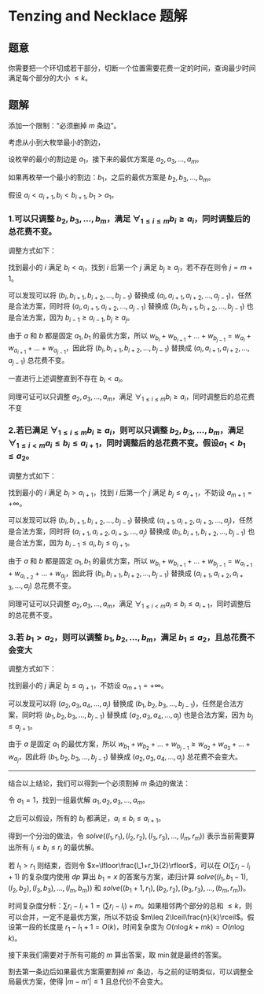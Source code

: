 # Tenzing and Necklace 题解

## 题意

你需要把一个环切成若干部分，切断一个位置需要花费一定的时间，查询最少时间满足每个部分的大小 $\leq k$。

## 题解

添加一个限制：“必须删掉 $m$ 条边”。

考虑从小到大枚举最小的割边，

设枚举的最小的割边是 $a_1$，接下来的最优方案是 $a_2,a_3,...,a_m$。

如果再枚举一个最小的割边：$b_1$，之后的最优方案是 $b_2,b_3,...,b_m$。

假设 $a_i<a_{i+1},b_i<b_{i+1},b_1>a_1$。

### 1.可以只调整 $b_2,b_3,...,b_m$，满足 $\forall_{1\leq i\leq m} b_i\geq a_i$，同时调整后的总花费不变。

调整方式如下：

找到最小的 $i$ 满足 $b_i<a_i$，找到 $i$ 后第一个 $j$ 满足 $b_j\geq a_j$，若不存在则令 $j=m+1$。

可以发现可以将 $(b_i,b_{i+1},b_{i+2},...,b_{j-1})$ 替换成 $(a_i,a_{i+1},a_{i+2},...,a_{j-1})$，任然是合法方案，同时将 $(a_i,a_{i+1},a_{i+2},...,a_{j-1})$ 替换成 $(b_i,b_{i+1},b_{i+2},...,b_{j-1})$ 也是合法方案，因为 $b_{i-1}\geq a_{i-1},b_j\geq a_j$。

由于 $a$ 和 $b$ 都是固定 $a_1,b_1$ 的最优方案，所以 $w_{b_i}+w_{b_{i+1}}+...+w_{b_{j-1}}=w_{a_i}+w_{a_{i+1}}+...+w_{a_{j-1}}$，因此将 $(b_i,b_{i+1},b_{i+2},...,b_{j-1})$ 替换成 $(a_i,a_{i+1},a_{i+2},...,a_{j-1})$ 总花费不变。

一直进行上述调整直到不存在 $b_i<a_i$。

同理可证可以只调整 $a_2,a_3,...,a_m$，满足 $\forall_{1\leq i\leq m} b_i\geq a_i$，同时调整后的总花费不变

### 2.若已满足 $\forall_{1\leq i\leq m} b_i\geq a_i$，则可以只调整 $b_2,b_3,...,b_m$，满足 $\forall_{1\leq i<m}a_i\leq b_i\leq a_{i+1}$，同时调整后的总花费不变。假设$a_1<b_1\leq a_2$。

调整方式如下：

找到最小的 $i$ 满足 $b_i> a_{i+1}$，找到 $i$ 后第一个 $j$ 满足 $b_j\leq a_{j+1}$，不妨设 $a_{m+1}=+\infty$。

可以发现可以将 $(b_i,b_{i+1},b_{i+2},...,b_{j-1})$ 替换成 $(a_{i+1},a_{i+2},a_{i+3},...,a_{j})$，任然是合法方案，同时将 $(a_{i+1},a_{i+2},a_{i+3},...,a_{j})$ 替换成 $(b_i,b_{i+1},b_{i+2},...,b_{j-1})$ 也是合法方案，因为 $b_{i-1}\leq a_{i},b_j\leq a_{j+1}$。

由于 $a$ 和 $b$ 都是固定 $a_1,b_1$ 的最优方案，所以 $w_{b_i}+w_{b_{i+1}}+...+w_{b_{j-1}}=w_{a_{i+1}}+w_{a_{i+2}}+...+w_{a_j}$，因此将 $(b_i,b_{i+1},b_{i+2},...,b_{j-1})$ 替换成 $(a_{i+1},a_{i+2},a_{i+3},...,a_{j})$ 总花费不变。

同理可证可以只调整 $a_2,a_3,...,a_m$，满足 $\forall_{1\leq i<m}a_i\leq b_i\leq a_{i+1}$，同时调整后的总花费不变。

### 3.若 $b_1> a_2$，则可以调整 $b_1,b_2,...,b_m$，满足 $b_1\leq a_2$，且总花费不会变大

调整方式如下：

找到最小的 $j$ 满足 $b_j\leq a_{j+1}$，不妨设 $a_{m+1}=+\infty$。

可以发现可以将 $(a_{2},a_{3},a_{4},...,a_{j})$ 替换成 $(b_1,b_{2},b_{3},...,b_{j-1})$，任然是合法方案，同时将 $(b_1,b_{2},b_{3},...,b_{j-1})$ 替换成 $(a_{2},a_{3},a_{4},...,a_{j})$ 也是合法方案，因为 $b_j\leq a_{j+1}$。

由于 $a$ 是固定 $a_1$ 的最优方案，所以 $w_{b_1}+w_{b_{2}}+...+w_{b_{j-1}}\geq w_{a_{2}}+w_{a_{3}}+...+w_{a_j}$，因此将 $(b_1,b_{2},b_{3},...,b_{j-1})$ 替换成 $(a_{2},a_{3},a_{4},...,a_{j})$ 总花费不会变大。

---

结合以上结论，我们可以得到一个必须割掉 $m$ 条边的做法：

令 $a_1=1$，找到一组最优解 $a_1,a_2,a_3,...,a_m$。

之后可以假设，所有的 $b_i$ 都满足，$a_i\leq b_i\leq a_{i+1}$。

得到一个分治的做法，令 $solve((l_1,r_1),(l_2,r_2),(l_3,r_3),...,(l_m,r_m))$ 表示当前需要算出所有 $l_i\leq b_i\leq r_i$ 的最优解。

若 $l_1>r_1$ 则结束，否则令 $x=\lfloor\frac{l_1+r_1}{2}\rfloor$，可以在 $O(\sum r_i-l_i+1)$ 的复杂度内使用 $dp$ 算出 $b_1=x$ 的答案与方案，递归计算 $solve((l_1,b_1-1),(l_2,b_2),(l_3,b_3),...,(l_m,b_m))$ 和 $solve((b_1+1,r_1),(b_2,r_2),(b_3,r_3),...,(b_m,r_m))$。

时间复杂度分析：$\sum r_i-l_i+1=(\sum r_i-l_i)+m$。如果相邻两个部分的总和 $\leq k$，则可以合并，一定不是最优方案，所以不妨设 $m\leq 2\lceil\frac{n}{k}\rceil$。假设第一段的长度是 $r_1-l_1+1=O(k)$，时间复杂度为 $O(n\log k+mk)=O(n\log k)$。

接下来我们需要对于所有可能的 $m$ 算出答案，取 $\min$就是最终的答案。

割去第一条边后如果最优方案需要割掉 $m'$ 条边，与之前的证明类似，可以调整全局最优方案，使得 $|m-m'|\leq 1$ 且总代价不会变大。